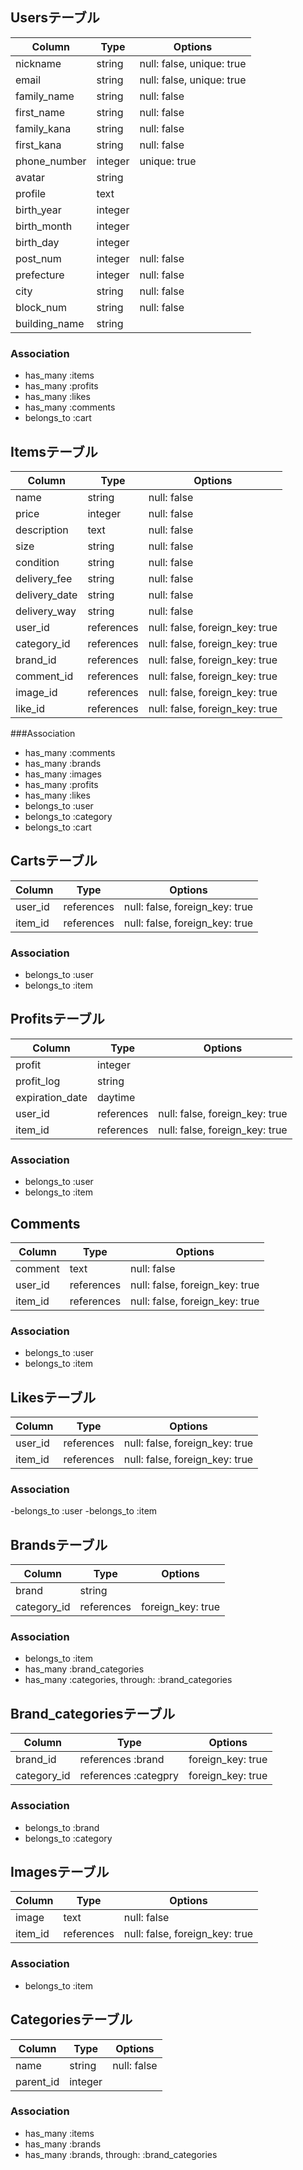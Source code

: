 ## Usersテーブル
|Column|Type|Options|
|------|----|-------|
|nickname|string|null: false, unique: true|
|email|string|null: false, unique: true|
|family_name|string|null: false|
|first_name|string|null: false|
|family_kana|string|null: false|
|first_kana|string|null: false|
|phone_number|integer|unique: true|
|avatar|string|
|profile|text|
|birth_year|integer|
|birth_month|integer|
|birth_day|integer|
|post_num|integer|null: false|
|prefecture|integer|null: false|
|city|string|null: false|
|block_num|string|null: false|
|building_name|string|

### Association
- has_many :items
- has_many :profits
- has_many :likes
- has_many :comments
- belongs_to :cart



## Itemsテーブル
|Column|Type|Options|
|------|----|-------|
|name|string|null: false|
|price|integer|null: false|
|description|text|null: false|
|size|string|null: false|
|condition|string|null: false|
|delivery_fee|string|null: false|
|delivery_date|string|null: false|
|delivery_way|string|null: false|
|user_id|references|null: false, foreign_key: true|
|category_id|references|null: false, foreign_key: true|
|brand_id|references|null: false, foreign_key: true|
|comment_id|references|null: false, foreign_key: true|
|image_id|references|null: false, foreign_key: true|
|like_id|references|null: false, foreign_key: true|

###Association
- has_many   :comments
- has_many   :brands
- has_many   :images
- has_many   :profits
- has_many   :likes
- belongs_to :user
- belongs_to :category
- belongs_to :cart



## Cartsテーブル
|Column|Type|Options|
|------|----|-------|
|user_id|references|null: false, foreign_key: true|
|item_id|references|null: false, foreign_key: true|

### Association
- belongs_to :user
- belongs_to :item



## Profitsテーブル
|Column|Type|Options|
|------|----|-------|
|profit|integer|
|profit_log|string|
|expiration_date|daytime|
|user_id|references|null: false, foreign_key: true|
|item_id|references|null: false, foreign_key: true|

### Association
- belongs_to :user
- belongs_to :item



## Comments

|Column|Type|Options|
|------|----|-------|
|comment|text|null: false|
|user_id|references|null: false, foreign_key: true|
|item_id|references|null: false, foreign_key: true|

### Association
- belongs_to :user
- belongs_to :item



## Likesテーブル
|Column|Type|Options|
|------|----|-------|
|user_id|references|null: false, foreign_key: true|
|item_id|references|null: false, foreign_key: true|

### Association
-belongs_to :user
-belongs_to :item



## Brandsテーブル
|Column|Type|Options|
|------|----|-------|
|brand|string|
|category_id|references|foreign_key: true|

### Association
- belongs_to :item
- has_many   :brand_categories
- has_many   :categories, through: :brand_categories



## Brand_categoriesテーブル
|Column|Type|Options|
|------|----|-------|
|brand_id|references :brand|foreign_key: true|
|category_id|references :categpry|foreign_key: true|

### Association
- belongs_to :brand
- belongs_to :category



## Imagesテーブル
|Column|Type|Options|
|------|----|-------|
|image|text|null: false|
|item_id|references|null: false, foreign_key: true|

### Association
- belongs_to :item



## Categoriesテーブル
|Column|Type|Options|
|------|----|-------|
|name|string|null: false|
|parent_id|integer|

### Association
- has_many :items
- has_many :brands
- has_many :brands, through: :brand_categories





